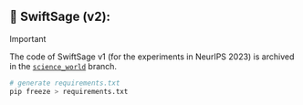 ## 🤖 SwiftSage (v2): 

> [!IMPORTANT]
> The code of SwiftSage v1 (for the experiments in NeurIPS 2023) is archived in the [`science_world`](https://github.com/SwiftSage/SwiftSage/tree/science_world) branch.


<!-- Github Readme Important Callout box note -->


```bash
# generate requirements.txt
pip freeze > requirements.txt
```